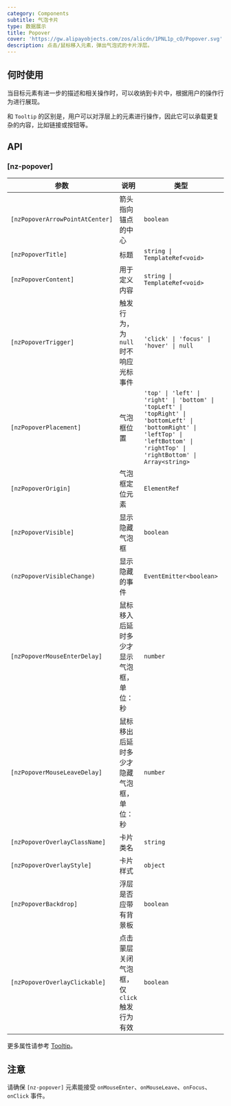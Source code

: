 ```yaml
---
category: Components
subtitle: 气泡卡片
type: 数据展示
title: Popover
cover: 'https://gw.alipayobjects.com/zos/alicdn/1PNL1p_cO/Popover.svg'
description: 点击/鼠标移入元素，弹出气泡式的卡片浮层。
---
```



## 何时使用

当目标元素有进一步的描述和相关操作时，可以收纳到卡片中，根据用户的操作行为进行展现。

和 `Tooltip` 的区别是，用户可以对浮层上的元素进行操作，因此它可以承载更复杂的内容，比如链接或按钮等。


## API

### [nz-popover]

| 参数                            | 说明                                      | 类型                                                                                                                                                                              | 默认值    |
| ------------------------------- | ----------------------------------------- | --------------------------------------------------------------------------------------------------------------------------------------------------------------------------------- | --------- |
| `[nzPopoverArrowPointAtCenter]` | 箭头指向锚点的中心                        | `boolean`                                                                                                                                                                         | `false`   |
| `[nzPopoverTitle]`              | 标题                                      | `string \| TemplateRef<void>`                                                                                                                                                     | -         |
| `[nzPopoverContent]`            | 用于定义内容                              | `string \| TemplateRef<void>`                                                                                                                                                     | -         |
| `[nzPopoverTrigger]`            | 触发行为，为 `null` 时不响应光标事件      | `'click' \| 'focus' \| 'hover' \| null`                                                                                                                                           | `'hover'` |
| `[nzPopoverPlacement]`          | 气泡框位置                                | `'top' \| 'left' \| 'right' \| 'bottom' \| 'topLeft' \| 'topRight' \| 'bottomLeft' \| 'bottomRight' \| 'leftTop' \| 'leftBottom' \| 'rightTop' \| 'rightBottom' \| Array<string>` | `'top'`   |
| `[nzPopoverOrigin]`             | 气泡框定位元素                            | `ElementRef`                                                                                                                                                                      | -         |
| `[nzPopoverVisible]`            | 显示隐藏气泡框                            | `boolean`                                                                                                                                                                         | `false`   |
| `(nzPopoverVisibleChange)`      | 显示隐藏的事件                            | `EventEmitter<boolean>`                                                                                                                                                           | -         |
| `[nzPopoverMouseEnterDelay]`    | 鼠标移入后延时多少才显示气泡框，单位：秒  | `number`                                                                                                                                                                          | `0.15`    |
| `[nzPopoverMouseLeaveDelay]`    | 鼠标移出后延时多少才隐藏气泡框，单位：秒  | `number`                                                                                                                                                                          | `0.1`     |
| `[nzPopoverOverlayClassName]`   | 卡片类名                                  | `string`                                                                                                                                                                          | -         |
| `[nzPopoverOverlayStyle]`       | 卡片样式                                  | `object`                                                                                                                                                                          | -         |
| `[nzPopoverBackdrop]`           | 浮层是否应带有背景板                      | `boolean`                                                                                                                                                                         | `false`   |
| `[nzPopoverOverlayClickable]`   | 点击蒙层关闭气泡框，仅`click`触发行为有效 | `boolean`                                                                                                                                                                         | `true`    |

更多属性请参考 [Tooltip](/components/tooltip/zh#api)。

## 注意

请确保 `[nz-popover]` 元素能接受 `onMouseEnter`、`onMouseLeave`、`onFocus`、`onClick` 事件。
